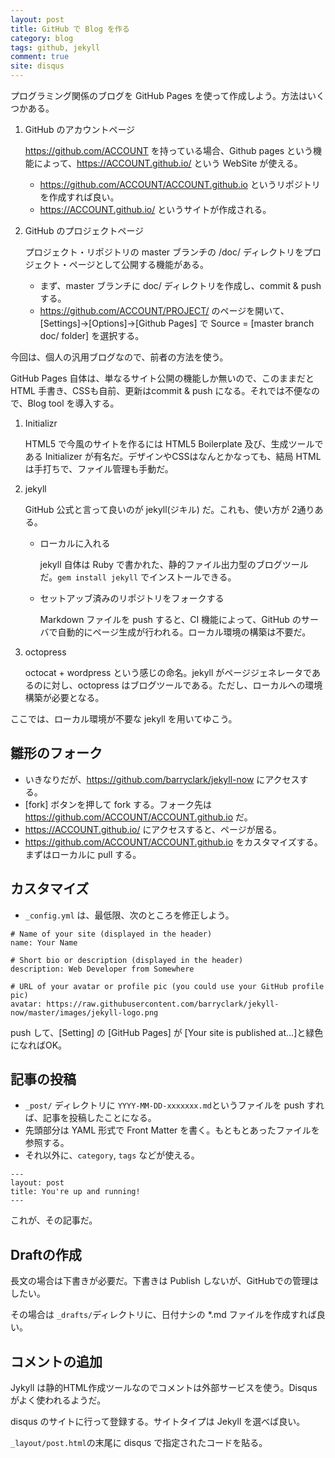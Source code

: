 ```yaml
---
layout: post
title: GitHub で Blog を作る
category: blog
tags: github, jekyll
comment: true
site: disqus
---
```


プログラミング関係のブログを GitHub Pages を使って作成しよう。方法はいくつかある。

1. GitHub のアカウントページ

    https://github.com/ACCOUNT を持っている場合、Github pages という機能によって、https://ACCOUNT.github.io/ という WebSite が使える。

    * https://github.com/ACCOUNT/ACCOUNT.github.io というリポジトリを作成すれば良い。
    * https://ACCOUNT.github.io/ というサイトが作成される。

1. GitHub のプロジェクトページ

    プロジェクト・リポジトリの master ブランチの /doc/ ディレクトリをプロジェクト・ページとして公開する機能がある。

    * まず、master ブランチに doc/ ディレクトリを作成し、commit & push する。
    * https://github.com/ACCOUNT/PROJECT/ のページを開いて、[Settings]→[Options]→[Github Pages] で Source = [master branch doc/ folder] を選択する。

今回は、個人の汎用ブログなので、前者の方法を使う。

GitHub Pages 自体は、単なるサイト公開の機能しか無いので、このままだと HTML 手書き、CSSも自前、更新はcommit & push になる。それでは不便なので、Blog tool を導入する。

1. Initializr

    HTML5 で今風のサイトを作るには HTML5 Boilerplate 及び、生成ツールである Initializer が有名だ。デザインやCSSはなんとかなっても、結局 HTML は手打ちで、ファイル管理も手動だ。

1. jekyll

    GitHub 公式と言って良いのが jekyll(ジキル) だ。これも、使い方が 2通りある。

    * ローカルに入れる

        jekyll 自体は Ruby で書かれた、静的ファイル出力型のブログツールだ。`gem install jekyll` でインストールできる。

    * セットアッブ済みのリポジトリをフォークする
    
        Markdown ファイルを push すると、CI 機能によって、GitHub のサーバで自動的にページ生成が行われる。ローカル環境の構築は不要だ。

1. octopress

    octocat + wordpress という感じの命名。jekyll がページジェネレータであるのに対し、octopress はブログツールである。ただし、ローカルへの環境構築が必要となる。

ここでは、ローカル環境が不要な jekyll を用いてゆこう。

## 雛形のフォーク

* いきなりだが、https://github.com/barryclark/jekyll-now にアクセスする。
* [fork] ボタンを押して fork する。フォーク先は https://github.com/ACCOUNT/ACCOUNT.github.io だ。
* https://ACCOUNT.github.io/ にアクセスすると、ページが居る。
* https://github.com/ACCOUNT/ACCOUNT.github.io をカスタマイズする。まずはローカルに pull する。

## カスタマイズ

* `_config.yml` は、最低限、次のところを修正しよう。
   
```
# Name of your site (displayed in the header)
name: Your Name

# Short bio or description (displayed in the header)
description: Web Developer from Somewhere

# URL of your avatar or profile pic (you could use your GitHub profile pic)
avatar: https://raw.githubusercontent.com/barryclark/jekyll-now/master/images/jekyll-logo.png
```

push して、[Setting] の [GitHub Pages] が [Your site is published at...]と緑色になればOK。

## 記事の投稿

* `_post/` ディレクトリに `YYYY-MM-DD-xxxxxxx.md`というファイルを push すれば、記事を投稿したことになる。
* 先頭部分は YAML 形式で Front Matter を書く。もともとあったファイルを参照する。
* それ以外に、`category`, `tags` などが使える。 
```
---
layout: post
title: You're up and running!
---
```

これが、その記事だ。

## Draftの作成

長文の場合は下書きが必要だ。下書きは Publish しないが、GitHubでの管理はしたい。

その場合は `_drafts/`ディレクトリに、日付ナシの *.md ファイルを作成すれば良い。

## コメントの追加

Jykyll は静的HTML作成ツールなのでコメントは外部サービスを使う。Disqus がよく使われるようだ。

disqus のサイトに行って登録する。サイトタイプは Jekyll を選べば良い。

`_layout/post.html`の末尾に disqus で指定されたコードを貼る。


